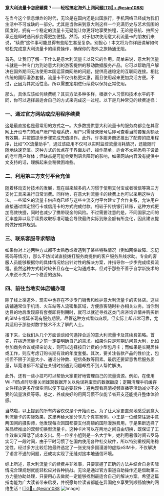 **意大利流量卡怎麽續費？——轻松搞定海外上网问题[[TG💪+ @esim1088](https://t.me/s/esim1088)]**

在当今这个信息爆炸的时代，无论是在国内还是出国旅行，手机网络已经成为我们生活中不可或缺的一部分。尤其是当你来到意大利这样一个充满历史与艺术氛围的国度时，拥有一个稳定的流量卡无疑能让你更好地享受旅程，无论是导航、拍照分享还是即时通讯都变得更加便捷。然而，对于初次使用意大利流量卡的朋友们来说，“续费”这件事可能显得有些陌生甚至复杂。别担心！本文将为你详细讲解如何轻松完成意大利流量卡的续费操作，确保你的海外之旅畅通无阻。

首先，让我们了解一下什么是意大利流量卡以及它的作用。简单来说，意大利流量卡就是一种专门为到访意大利的游客提供的移动数据服务产品。它可以帮助用户解决在国外期间无法使用本国运营商网络的问题，提供高速稳定的互联网连接。相比传统的国际漫游套餐，流量卡不仅价格更实惠，而且使用起来更加灵活方便。不过，正因为其灵活性高，所以需要定期进行续费以保持正常使用。

那么，具体应该如何续费呢？其实方法多种多样，根据个人习惯和技术水平的不同，你可以选择最适合自己的方式来完成这一过程。以下是几种常见的续费途径：

### 一、通过官方网站或应用程序续费

这是最直接也是最常用的方式之一。大多数提供意大利流量卡的服务商都会在其官网上开设专门的用户账户管理系统，用户只需登录账号后即可查看当前套餐余额及有效期，并按照提示步骤完成充值操作。此外，许多服务商还推出了配套的应用程序，比如“XX流量助手”，通过该应用不仅可以实时监控流量消耗情况，还能随时随地快速充值。这种方式的优点在于界面友好、操作简单，适合不太熟悉电子设备的老年用户群体；但缺点是可能会受到语言障碍的影响，如果网站内容没有提供中文支持的话，理解起来会稍微困难些。

### 二、利用第三方支付平台充值

随着移动支付技术的发展，现在越来越多的人习惯于使用支付宝或者微信等第三方支付工具来进行日常消费。同样地，在意大利流量卡的续费上也可以采用这种方法。一些知名的流量卡供应商已经与这些主流支付平台建立了合作关系，允许用户直接通过绑定银行卡或信用卡的方式完成付款。相较于传统银行转账，这种方式更加高效快捷，同时也减少了携带现金的风险。不过需要注意的是，不同国家之间的汇率差异以及手续费收取标准可能会导致最终实际到账金额有所变化，因此建议提前做好预算规划。

### 三、联系客服寻求帮助

如果你对上述两种方式都不太熟悉或者遇到了某些特殊情况（例如网络故障、忘记密码等情况），那么不妨试试直接拨打服务商提供的客户服务热线求助。专业的客服人员能够根据你的具体情况给出针对性的解决方案，并指导你一步步完成续费流程。虽然这种方式耗时较长且存在一定沟通成本，但对于那些不善于自学新技术的人来说不失为一个稳妥的选择。

### 四、前往当地实体店铺办理

除了线上渠道外，现实中也存在不少专门销售和维护意大利流量卡的实体店。这些店铺通常位于机场、火车站等人流密集区域，方便旅客随时补办相关业务。当你到达目的地后发现原有套餐即将到期时，就可以就近寻找这类门店咨询详情并购买新的SIM卡或延长现有服务期限。尽管这种方式看似麻烦，但实际上却非常可靠，尤其适用于那些对数字技术不太了解的人士。

接下来，让我们从几个方面谈谈如何选择合适的意大利流量卡及其续费策略。首先，在挑选流量卡之前一定要明确自己的需求。如果你只是短期访问意大利，比如参加商务会议或探亲访友，则可以选择按日计费的小型包月卡；而如果是长期居住或工作，则应考虑订购长期有效的年度套餐。其次，要关注各款产品的性价比，包括但不限于流量大小、通话分钟数、短信条数等因素。最后还要留意售后服务质量，毕竟谁都不希望在关键时刻遇到问题却找不到人帮忙解决。

此外，还有一些小技巧可以帮助大家更好地管理自己的流量资源。例如，在使用Wi-Fi热点时尽量关闭蜂窝数据开关以免误耗宝贵的数据额度；定期清理手机缓存文件释放更多存储空间以便下载必要软件；避免观看高清视频直播等活动减少不必要的流量浪费等等。总之，养成良好的用网习惯不仅能节省开支还能提升整体体验感。

当然啦，以上提到的所有内容仅仅是个开始而已。为了让大家更直观地感受到意大利流量卡的实际效果，这里再给大家分享几个真实案例。小王是一位经常往返中意两国间的摄影师，他发现每次回国都要支付高额的国际漫游费用，于是果断选择了某品牌推出的双频切换型流量卡。这种卡片可以在两地之间自由切换，既保证了工作效率又降低了成本支出。另一位李小姐则是一名大学生，她利用暑假时间去罗马实习了一段时间，由于平时习惯了在国内使用各种社交软件，所以特别重视网络稳定性。经过多方比较后她最终选定了一张支持多国漫游的虚拟eSIM卡，不仅解决了语言不通的问题，还成功实现了无缝对接本地通信环境。

综上所述，意大利流量卡的续费并非难事，只要掌握了正确的方法并结合自身实际情况合理规划就能轻松应对各种挑战。无论是通过官方渠道自助操作还是借助第三方力量协助处理，只要用心去做就一定能够找到最适合自己的解决方案。希望这篇指南能为广大读者带来启发，并祝愿每位读者都能在异国他乡享受到顺畅愉快的网络生活！[[TG💪+ @esim1088](https://t.me/s/esim1088) ![Image](https://i.postimg.cc/4NQfJmqS/Snipaste-2025-05-13-00-14-12.png)]